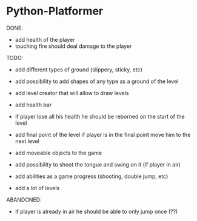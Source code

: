 # Python-Platformer


DONE:
- add health of the player
- touching fire should deal damage to the player

TODO:
- add different types of ground (slippery, sticky, etc)
- add possibility to add shapes of any type as a ground of the level
- add level creator that will allow to draw levels
- add health bar

- if player lose all his health he should be reborned on the start of the level
- add final point of the level if player is in the final point move him to the next level
- add moveable objects to the game
- add possibility to shoot the tongue and swing on it (if player in air)
- add abilities as a game progress (shooting, double jump, etc)

- add a lot of levels

ABANDONED:
- if player is already in air he should be able to only jump once (??)
